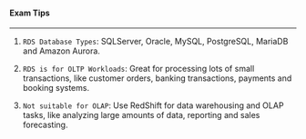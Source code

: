 #### Exam Tips

___

1. `RDS Database Types`: SQLServer, Oracle, MySQL, PostgreSQL, MariaDB and Amazon Aurora.

2. `RDS is for OLTP Workloads`: Great for processing lots of small transactions, like customer orders, banking
   transactions, payments and booking systems.
3. `Not suitable for OLAP`: Use RedShift for data warehousing and OLAP tasks, like analyzing large amounts of data,
   reporting and sales forecasting.